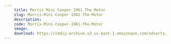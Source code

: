 ```yaml
---
    title: Morris Mini Cooper 1961 The Motor
    slug: Morris-Mini-Cooper-1961-The-Motor
    description:
    code: Morris-Mini-Cooper-1961-The-Motor
    image:
    download: https://cmdiy-archive.s3.us-east-1.amazonaws.com/adverts/documents/Morris+Mini+Cooper+1961+The+Motor.pdf
---
```

<!-- Content of the page -->

##
        